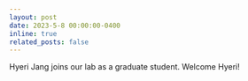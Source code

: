 ```yaml
---
layout: post
date: 2023-5-8 00:00:00-0400
inline: true
related_posts: false
---
```


Hyeri Jang joins our lab as a graduate student. Welcome Hyeri!
